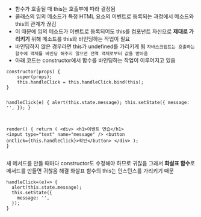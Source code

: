 <ul>
<li>함수가 호출될 때 this는 호출부에 따라 결정됨</li>
<li>클래스의 임의 메소드가 특정 HTML 요소의 이벤트로 등록되는 과정에서
메소드와 this의 관계가 끊김</li>
<li>이 때문에 임의 메소드가 이벤트로 등록되어도 this를 컴포넌트 자신으로 <strong>제대로 가리키기</strong>   위해 메소드를 this와 바인딩하는 작업이 필요</li>
<li>바인딩하지 않은 경우라면 this가 undefined를 가리키게 됨
<code>자바스크립트는 호출하는 함수에 객체를 바인딩 해주지 않으면 전역 객체로부터 값을 받아옴</code></li>
<li>아래 코드는 constructor에서 함수를 바인딩하는 작업이 이루어지고 있음</li>
</ul>
<pre><code class="language-javascript">constructor(props) {
    super(props);
    this.handleClick = this.handleClick.bind(this);
}

handleClick(e) {
    alert(this.state.message);
    this.setState({
      message: '',
    });
  }

render() {
    return (
      &lt;div&gt;
        &lt;h1&gt;이벤트 연습&lt;/h1&gt;
        &lt;input
          type=&quot;text&quot;
          name=&quot;message&quot;
        /&gt;
        &lt;button onClick={this.handleClick}&gt;확인&lt;/button&gt;
      &lt;/div&gt;
    );
}</code></pre>
<p>새 메서드를 만들 때마다 constructor도 수정해야 하므로 귀찮음
그래서 <strong>화살표 함수</strong>로 메서드를 만들면 귀찮음 해결
화살표 함수의 this는 인스턴스를 가리키기 때문</p>
<pre><code class="language-javascript">handleClick=(e)=&gt; {
  alert(this.state.message);
  this.setState({
    message: '',
  });
}</code></pre>
